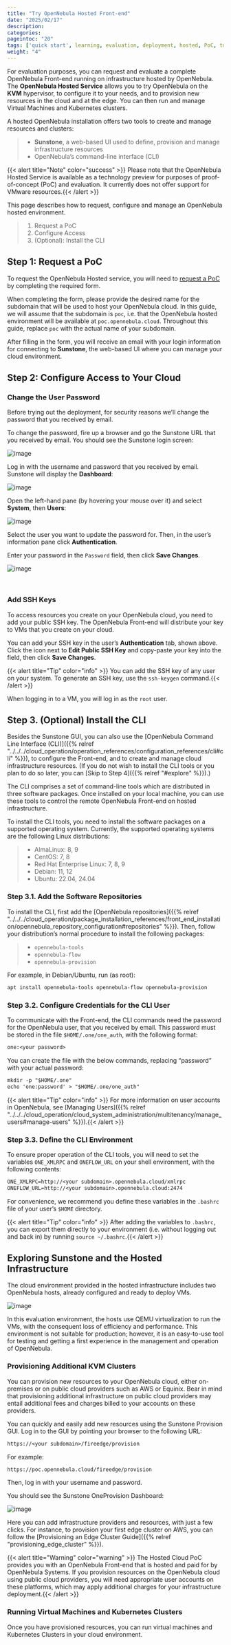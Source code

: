 ```yaml
---
title: "Try OpenNebula Hosted Front-end"
date: "2025/02/17"
description:
categories:
pageintoc: "20"
tags: ['quick start', learning, evaluation, deployment, hosted, PoC, tutorial]
weight: "4"
---
```


<a id="try-opennebula-hosted"></a>

<!--# Try an OpenNebula Front-end on Hosted Infrastructure -->

For evaluation purposes, you can request and evaluate a complete OpenNebula Front-end running on infrastructure hosted by OpenNebula. The **OpenNebula Hosted Service** allows you to try OpenNebula on the **KVM** hypervisor, to configure it to your needs, and to provision new resources in the cloud and at the edge. You can then run and manage Virtual Machines and Kubernetes clusters.

A hosted OpenNebula installation offers two tools to create and manage resources and clusters:

> * **Sunstone**, a web-based UI used to define, provision and manage infrastructure resources
> * OpenNebula’s command-line interface (CLI)

{{< alert title="Note" color="success" >}}
Please note that the OpenNebula Hosted Service is available as a technology preview for purposes of proof-of-concept (PoC) and evaluation. It currently does not offer support for VMware resources.{{< /alert >}} 

This page describes how to request, configure and manage an OpenNebula hosted environment.

> 1. Request a PoC
> 2. Configure Access
> 3. (Optional): Install the CLI

## Step 1: Request a PoC

To request the OpenNebula Hosted service, you will need to [request a PoC](https://opennebula.io/request-a-hosted-poc-with-opennebula) by completing the required form.

When completing the form, please provide the desired name for the subdomain that will be used to host your OpenNebula cloud. In this guide, we will assume that the subdomain is `poc`, i.e. that the OpenNebula hosted environment will be available at `poc.opennebula.cloud`. Throughout this guide, replace `poc` with the actual name of your subdomain.

After filling in the form, you will receive an email with your login information for connecting to **Sunstone**, the web-based UI where you can manage your cloud environment.

## Step 2: Configure Access to Your Cloud

### Change the User Password

Before trying out the deployment, for security reasons we’ll change the password that you received by email.

To change the password, fire up a browser and go the Sunstone URL that you received by email. You should see the Sunstone login screen:

![image](/images/sunstone-login.png)
<br/>

Log in with the username and password that you received by email. Sunstone will display the **Dashboard**:

![image](/images/fireedge_sunstone_admin_dashboard.png)
<br/>

Open the left-hand pane (by hovering your mouse over it) and select **System**, then **Users**:

![image](/images/sunstone-system-users.png)
<br/>

Select the user you want to update the password for. Then, in the user’s information pane click **Authentication**.

Enter your password in the `Password` field, then click **Save Changes**.

![image](/images/sunstone_change_password.png)
<!-- :scale: 60% -->
<!-- :align: center -->
<br/>

### Add SSH Keys

To access resources you create on your OpenNebula cloud, you need to add your public SSH key. The OpenNebula Front-end will distribute your key to VMs that you create on your cloud.

You can add your SSH key in the user’s **Authentication** tab, shown above. Click the icon next to **Edit Public SSH Key** and copy-paste your key into the field, then click **Save Changes**.

{{< alert title="Tip" color="info" >}}
You can add the SSH key of any user on your system. To generate an SSH key, use the `ssh-keygen` command.{{< /alert >}} 

When logging in to a VM, you will log in as the `root` user.

## Step 3. (Optional) Install the CLI

Besides the Sunstone GUI, you can also use the [OpenNebula Command Line Interface (CLI)]({{% relref "../../../cloud_operation/operation_references/configuration_references/cli#cli" %}}), to configure the Front-end, and to create and manage cloud infrastructure resources. (If you do not wish to install the CLI tools or you plan to do so later, you can [Skip to Step 4]({{% relref "#explore" %}}).)

The CLI comprises a set of command-line tools which are distributed in three software packages. Once installed on your local machine, you can use these tools to control the remote OpenNebula Front-end on hosted infrastructure.

To install the CLI tools, you need to install the software packages on a supported operating system. Currently, the supported operating systems are the following Linux distributions:

> * AlmaLinux: 8, 9
> * CentOS: 7, 8
> * Red Hat Enterprise Linux: 7, 8, 9
> * Debian: 11, 12
> * Ubuntu: 22.04, 24.04

### Step 3.1. Add the Software Repositories

To install the CLI, first add the [OpenNebula repositories]({{% relref "../../../cloud_operation/package_installation_references/front_end_installation/opennebula_repository_configuration#repositories" %}}). Then, follow your distribution’s normal procedure to install the following packages:

> * `opennebula-tools`
> * `opennebula-flow`
> * `opennebula-provision`

For example, in Debian/Ubuntu, run (as root):

```default
apt install opennebula-tools opennebula-flow opennebula-provision
```

### Step 3.2. Configure Credentials for the CLI User

To communicate with the Front-end, the CLI commands need the password for the OpenNebula user, that you received by email. This password must be stored in the file `$HOME/.one/one_auth`, with the following format:

```default
one:<your password>
```

You can create the file with the below commands, replacing “password” with your actual password:

```default
mkdir -p "$HOME/.one"
echo 'one:password' > "$HOME/.one/one_auth"
```

{{< alert title="Tip" color="info" >}}
For more information on user accounts in OpenNebula, see [Managing Users]({{% relref "../../../cloud_operation/cloud_system_administration/multitenancy/manage_users#manage-users" %}}).{{< /alert >}} 

### Step 3.3. Define the CLI Environment

To ensure proper operation of the CLI tools, you will need to set the variables `ONE_XMLRPC` and `ONEFLOW_URL` on your shell environment, with the following contents:

```default
ONE_XMLRPC=http://<your subdomain>.opennebula.cloud/xmlrpc
ONEFLOW_URL=http://<your subdomain>.opennebula.cloud:2474
```

For convenience, we recommend you define these variables in the `.bashrc` file of your user’s `$HOME` directory.

{{< alert title="Tip" color="info" >}}
After adding the variables to `.bashrc`, you can export them directly to your environment (i.e. without logging out and back in) by running `source ~/.bashrc`.{{< /alert >}} 

<a id="explore"></a>

## Exploring Sunstone and the Hosted Infrastructure

The cloud environment provided in the hosted infrastructure includes two OpenNebula hosts, already configured and ready to deploy VMs.

![image](/images/hosted_nodes.png)
<br/>

In this evaluation environment, the hosts use QEMU virtualization to run the VMs, with the consequent loss of efficiency and performance. This environment is not suitable for production; however, it is an easy-to-use tool for testing and getting a first experience in the management and operation of OpenNebula.

### Provisioning Additional KVM Clusters

You can provision new resources to your OpenNebula cloud, either on-premises or on public cloud providers such as AWS or Equinix. Bear in mind that provisioning additional infrastructure on public cloud providers may entail additional fees and charges billed to your accounts on these providers.

You can quickly and easily add new resources using the Sunstone Provision GUI. Log in to the GUI by pointing your browser to the following URL:

```default
https://<your subdomain>/fireedge/provision
```

For example:

```default
https://poc.opennebula.cloud/fireedge/provision
```

Then, log in with your username and password.

You should see the Sunstone OneProvision Dashboard:

![image](/images/fireedge_for_rns.png)
<br/>

Here you can add infrastructure providers and resources, with just a few clicks. For instance, to provision your first edge cluster on AWS, you can follow the [Provisioning an Edge Cluster Guide]({{% relref "provisioning_edge_cluster" %}}).

{{< alert title="Warning" color="warning" >}}
The Hosted Cloud PoC provides you with an OpenNebula Front-end that is hosted and paid for by OpenNebula Systems. If you provision resources on the OpenNebula cloud using public cloud providers, you will need appropriate user accounts on these platforms, which may apply additional charges for your infrastructure deployment.{{< /alert >}} 

### Running Virtual Machines and Kubernetes Clusters

Once you have provisioned resources, you can run virtual machines and Kubernetes Clusters in your cloud environment.
